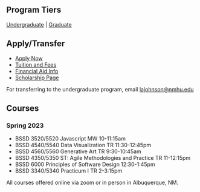 ## Program Tiers

[Undergraduate](https://nmhu-ssd.github.io/undergraduate) | [Graduate](https://nmhu-ssd.github.io/graduate)


## Apply/Transfer

- [Apply Now](https://apply.nmhu.edu/apply/)
- [Tuition and Fees](https://www.nmhu.edu/office-of-the-registrar/tuition-and-fees/)
- [Financial Aid Info](https://www.nmhu.edu/financial-aid/financial-aid-resources/)
- [Scholarship Page](https://nmhuscholarships.awardspring.com/)

For transferring to the undergraduate program, email [lajohnson@nmhu.edu](mailto:lajohnson@nmhu.edu)


## Courses

### Spring 2023
- BSSD 3520/5520 Javascript MW 10-11:15am
- BSSD 4540/5540 Data Visualization TR 11:30-12:45pm
- BSSD 4560/5560 Generative Art TR 9:30-10:45am
- BSSD 4350/5350 ST: Agile Methodologies and Practice TR 11-12:15pm
- BSSD 6000 Principles of Software Design 12:30-1:45pm
- BSSD 3340/5340 Practicum I TR 2-3:15pm


All courses offered online via zoom or in person in Albuquerque, NM.
